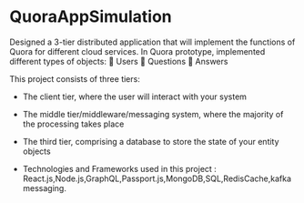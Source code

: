 

# QuoraAppSimulation

Designed a 3-tier distributed application that will implement the functions of Quora for different cloud services. 
In Quora prototype, implemented different types of objects:
 Users
 Questions
 Answers

This project  consists of three tiers:
- The client tier, where the user will interact with your system
- The middle tier/middleware/messaging system, where the majority of the processing takes place
- The third tier, comprising a database to store the state of your entity objects


- Technologies and Frameworks used in this project : React.js,Node.js,GraphQL,Passport.js,MongoDB,SQL,RedisCache,kafka messaging.




